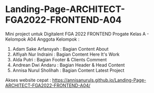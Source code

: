 # Landing-Page-ARCHITECT-FGA2022-FRONTEND-A04
Mini project untuk Digitalent FGA 2022 FRONTEND Progate
Kelas A - Kelompok A04
Anggota Kelompok :
1. Adam Sake Arfansyah    : Bagian Content About
2. Alfiyah Nur Indraini   : Bagian Content Here It's Work
3. Alda Putri             : Bagian Footer & Clients Comment
4. Andrean Dwi Andaru     : Bagian Header & Head Content
5. Annisa Nurul Sholihah  : Bagian Content Latest Project

Akses website cepat : https://annisanuruls.github.io/Landing-Page-ARCHITECT-FGA2022-FRONTEND-A04/
